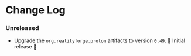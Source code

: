 # Change Log

### Unreleased

* Upgrade the `org.realityforge.proton` artifacts to version `0.49`.
 ‎🎉 Initial release ‎🎉
